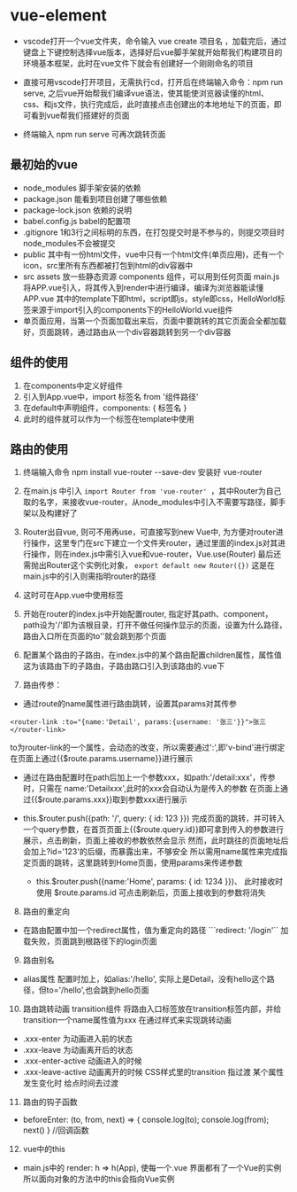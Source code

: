 # vue-element
- vscode打开一个vue文件夹，命令输入 vue create 项目名 ，加载完后，通过键盘上下键控制选择vue版本，选择好后vue脚手架就开始帮我们构建项目的环境基本框架，此时在vue文件下就会有创建好一个刚刚命名的项目

- 直接可用vscode打开项目，无需执行cd，打开后在终端输入命令：npm run serve, 之后vue开始帮我们编译vue语法，使其能使浏览器读懂的html、css、和js文件，执行完成后，此时直接点击创建出的本地地址下的页面，即可看到vue帮我们搭建好的页面

- 终端输入 npm run serve 可再次跳转页面

## 最初始的vue
- node_modules       脚手架安装的依赖
- package.json       能看到项目创建了哪些依赖
- package-lock.json  依赖的说明
- babel.config.js    babel的配置项
- .gitignore         1和3行之间标明的东西，在打包提交时是不参与的，则提交项目时node_modules不会被提交
- public             其中有一份html文件，vue中只有一个html文件(单页应用)，还有一个icon，src里所有东西都被打包到html的div容器中
- src                assets 放一些静态资源      components 组件，可以用到任何页面       main.js 将APP.vue引入，将其传入到render中进行编译，编译为浏览器能读懂     APP.vue 其中的template下即html，script即js，style即css，HelloWorld标签来源于import引入的components下的HelloWorld.vue组件
- 单页面应用，当第一个页面加载出来后，页面中要跳转的其它页面会全都加载好，页面跳转，通过路由从一个div容器跳转到另一个div容器

## 组件的使用
1. 在components中定义好组件
2. 引入到App.vue中，import 标签名 from '组件路径'
3. 在default中声明组件，components: { 标签名 }
4. 此时的组件就可以作为一个标签在template中使用

## 路由的使用
1. 终端输入命令 npm install vue-router --save-dev 安装好 vue-router
2. 在main.js 中引入 ```import Router from 'vue-router' ```，其中Router为自己取的名字，来接收vue-router，从node_modules中引入不需要写路径，脚手架以及构建好了
3. Router出自vue, 则可不用再use，可直接写到new Vue中, 为方便对router进行操作，这里专门在src下建立一个文件夹router，通过里面的index.js对其进行操作，则在index.js中需引入vue和vue-router，Vue.use(Router)
最后还需抛出Router这个实例化对象， ```export default new Router({})``` 这是在main.js中的引入则需指明router的路径
4. 这时可在App.vue中使用<router></router>标签
5. 开始在router的index.js中开始配置router, 指定好其path、component，path设为'/'即为该根目录，打开不做任何操作显示的页面，设置为什么路径，路由入口所在页面的to''就会跳到那个页面
6. 配置某个路由的子路由，在index.js中的某个路由配置children属性，属性值这为该路由下的子路由，子路由路口引入到该路由的.vue下

7. 路由传参：
  - 通过route的name属性进行路由跳转，设置其params对其传参
  ```
  <router-link :to="{name:'Detail', params:{username: '张三'}}">张三</router-link>
  ```
  to为router-link的一个属性，会动态的改变，所以需要通过':',即'v-bind'进行绑定
  在页面上通过{{$route.params.username}}进行展示
  
  - 通过在路由配置时在path后加上一个参数xxx，如path:'/detail:xxx'，传参时，只需在       name:'Detailxxx',此时的xxx会自动认为是传入的参数
  在页面上通过{{$route.params.xxx}}取到参数xxx进行展示

  - this.$router.push({path: '/', query: { id: 123 }})
  完成页面的跳转，并可转入一个query参数，在首页页面上{{$route.query.id}}即可拿到传入的参数进行展示，点击刷新，页面上接收的参数依然会显示
  然而，此时跳往的页面地址后会加上?id='123'的后缀，而暴露出来，不够安全
  所以需用name属性来完成指定页面的跳转，这里跳转到Home页面，使用params来传递参数
    - this.$router.push({name:'Home', params: { id: 1234 }})、
    此时接收时使用 $route.params.id 可点击刷新后，页面上接收到的参数将消失


8. 路由的重定向
  - 在路由配置中加一个redirect属性，值为重定向的路径
  ```redirect: '/login'``
  加载失败，页面跳到根路径下的login页面
9. 路由别名
  - alias属性
  配置时加上，如alias:'/hello', 实际上是Detail，没有hello这个路径，但to='/hello',也会跳到hello页面
10. 路由跳转动画
  transition组件
  将路由入口标签放在transition标签内部，并给transition一个name属性值为xxx
  在通过样式来实现跳转动画
  - .xxx-enter 为动画进入前的状态
  - .xxx-leave 为动画离开后的状态
  - .xxx-enter-active 动画进入的时候 
  - .xxx-leave-active 动画离开的时候
  CSS样式里的transition 指过渡 某个属性发生变化时 给点时间去过渡
11. 路由的钩子函数
  - beforeEnter: (to, from, next) => { 
      console.log(to);
      console.log(from);
      next()
    }  //回调函数  

12. vue中的this
- main.js中的
render: h => h(App),
使每一个.vue 界面都有了一个Vue的实例
所以面向对象的方法中的this会指向Vue实例 

